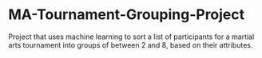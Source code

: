 # MA-Tournament-Grouping-Project
Project that uses machine learning to sort a list of participants for a martial arts tournament into groups of between 2 and 8, based on their attributes.
